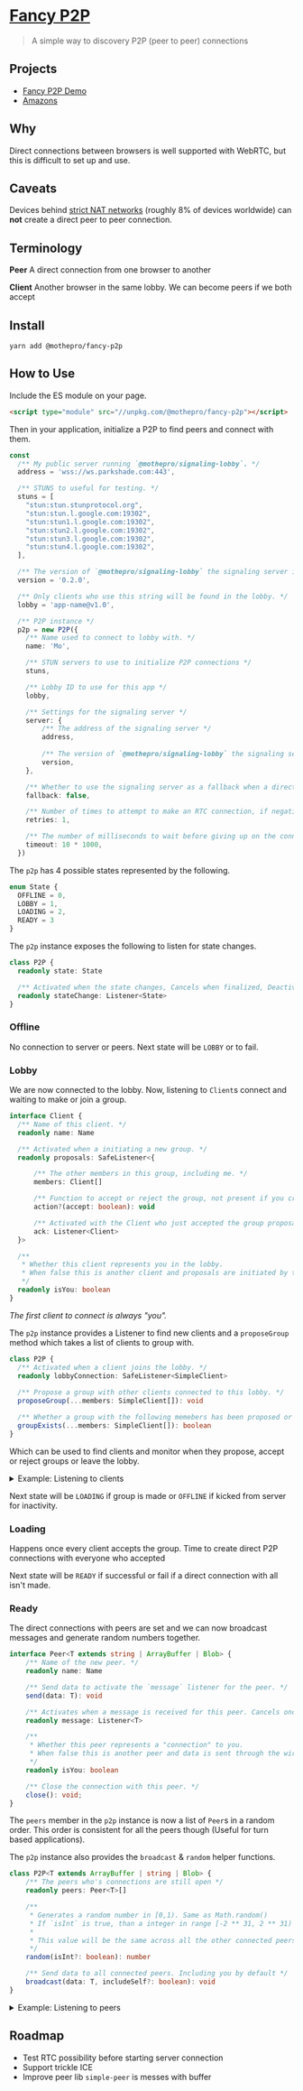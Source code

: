 # [Fancy P2P](https://mothepro.github.io/fancy-p2p)

> A simple way to discovery P2P (peer to peer) connections

## Projects

+ [Fancy P2P Demo](https://mothepro.github.io/fancy-p2p)
+ [Amazons](https://amazons.parkshade.com)

## Why

Direct connections between browsers is well supported with WebRTC, but this is difficult to set up and use.

## Caveats

Devices behind [strict NAT networks](https://developers.google.com/talk/libjingle/important_concepts?csw=1#portssocketsconnections) (roughly 8% of devices worldwide) can **not** create a direct peer to peer connection.

## Terminology

**Peer** A direct connection from one browser to another

**Client** Another browser in the same lobby. We can become peers if we both accept

## Install

`yarn add @mothepro/fancy-p2p`

## How to Use

Include the ES module on your page.

```html
<script type="module" src="//unpkg.com/@mothepro/fancy-p2p"></script>
```

Then in your application, initialize a P2P to find peers and connect with them.

```typescript
const
  /** My public server running `@mothepro/signaling-lobby`. */
  address = 'wss://ws.parkshade.com:443',

  /** STUNS to useful for testing. */
  stuns = [
    "stun:stun.stunprotocol.org",
    "stun:stun.l.google.com:19302",
    "stun:stun1.l.google.com:19302",
    "stun:stun2.l.google.com:19302",
    "stun:stun3.l.google.com:19302",
    "stun:stun4.l.google.com:19302",
  ],

  /** The version of `@mothepro/signaling-lobby` the signaling server is running */
  version = '0.2.0',

  /** Only clients who use this string will be found in the lobby. */
  lobby = 'app-name@v1.0',

  /** P2P instance */
  p2p = new P2P({
    /** Name used to connect to lobby with. */
    name: 'Mo',

    /** STUN servers to use to initialize P2P connections */
    stuns,

    /** Lobby ID to use for this app */
    lobby,

    /** Settings for the signaling server */
    server: {
        /** The address of the signaling server */
        address,
        
        /** The version of `@mothepro/signaling-lobby` the signaling server is running */
        version,
    },

    /** Whether to use the signaling server as a fallback when a direct connection to peer can not be established. */
    fallback: false,

    /** Number of times to attempt to make an RTC connection, if negative direct p2p connections will not be attempted. */
    retries: 1,

    /** The number of milliseconds to wait before giving up on the connection. */
    timeout: 10 * 1000,
  })
```

The `p2p` has 4 possible states represented by the following.

```typescript
enum State {
  OFFLINE = 0,
  LOBBY = 1,
  LOADING = 2,
  READY = 3
}
```

The `p2p` instance exposes the following to listen for state changes.

```typescript
class P2P {
  readonly state: State

  /** Activated when the state changes, Cancels when finalized, Deactivates when error is throw. */
  readonly stateChange: Listener<State>
}
```

### Offline

No connection to server or peers.
Next state will be `LOBBY` or to fail.

### Lobby

We are now connected to the lobby. Now, listening to `Client`s connect and waiting to make or join a group.

```typescript
interface Client {
  /** Name of this client. */
  readonly name: Name

  /** Activated when a initiating a new group. */
  readonly proposals: SafeListener<{

      /** The other members in this group, including me. */
      members: Client[]

      /** Function to accept or reject the group, not present if you created the group */
      action?(accept: boolean): void

      /** Activated with the Client who just accepted the group proposal. Deactivates when someone rejects. */
      ack: Listener<Client>
  }>

  /**
   * Whether this client represents you in the lobby.
   * When false this is another client and proposals are initiated by them.
   */
  readonly isYou: boolean
}
```

*The first client to connect is always "you".*

The `p2p` instance provides a Listener to find new clients and a `proposeGroup` method which takes a list of clients to group with.

```typescript
class P2P {
  /** Activated when a client joins the lobby. */
  readonly lobbyConnection: SafeListener<SimpleClient>
  
  /** Propose a group with other clients connected to this lobby. */
  proposeGroup(...members: SimpleClient[]): void

  /** Whether a group with the following memebers has been proposed or answered. */
  groupExists(...members: SimpleClient[]): boolean
}
```

Which can be used to find clients and monitor when they propose, accept or reject groups or leave the lobby.

<details>

  <summary>Example: Listening to clients</summary>

```typescript
async function bindClientProposals(client: Client) {
  for await (const { members, ack, action } of client.proposals) {
    const groupName =  members.map(client => client.name).join(', ') + ' & you'
    console.log('Group proposed for ', groupName)
    this.bindProposalAcks(groupName, ack)

    if (action) // not present if I created the group
      action(confirm('Want to join group with ' + groupName))
  }
  console.log(client.name, 'has left the lobby')
}

async function bindProposalAcks(groupName: string, ack: Listener<Client>) {
  try {
    for await (const client of ack)
      console.log(client.name, 'accepted invitation with', groupName)
  } catch (err) {
    if (err.client) // if present, this is the client who rejected
      console.error(err, err.client.name, 'rejected invitation to group with', groupName)
    else
      console.error(err, 'Group closed with', groupName)
  }
}

for await (const client of p2p.lobbyConnection) {
  console.log(client.name, 'has joined the lobby')
  this.bindClientProposals(client)
}
```

</details>

Next state will be `LOADING` if group is made or `OFFLINE` if kicked from server for inactivity.

### Loading

Happens once every client accepts the group.
Time to create direct P2P connections with everyone who accepted

Next state will be `READY` if successful or fail if a direct connection with all isn't made.

### Ready

The direct connections with peers are set and we can now broadcast messages and generate random numbers together.

```typescript
interface Peer<T extends string | ArrayBuffer | Blob> {
    /** Name of the new peer. */
    readonly name: Name

    /** Send data to activate the `message` listener for the peer. */
    send(data: T): void

    /** Activates when a message is received for this peer. Cancels once the connection is closed. */
    readonly message: Listener<T>

    /**
     * Whether this peer represents a "connection" to you.
     * When false this is another peer and data is sent through the wire.
     */
    readonly isYou: boolean

    /** Close the connection with this peer. */
    close(): void;
}
```

The `peers` member in the `p2p` instance is now a list of `Peer`s in a random order.
This order is consistent for all the peers though (Useful for turn based applications).

The `p2p` instance also provides the `broadcast` & `random` helper functions.

```typescript
class P2P<T extends ArrayBuffer | string | Blob> {
    /** The peers who's connections are still open */
    readonly peers: Peer<T>[]

    /**
     * Generates a random number in [0,1). Same as Math.random()
     * If `isInt` is true, than a integer in range [-2 ** 31, 2 ** 31) is generated.
     *
     * This value will be the same across all the other connected peers.
     */
    random(isInt?: boolean): number

    /** Send data to all connected peers. Including you by default */
    broadcast(data: T, includeSelf?: boolean): void
}
```

<details>

  <summary>Example: Listening to peers</summary>

```typescript
async function bindPeerMessages(peer: Peer) {
  try {
    for await (const data of peer.message)
      console.log(peer.name, 'sent', data)
  } catch (err) {
    console.error(err)
  }
  console.log('Closed direct connection with', peer.name)
}

for (const peer of p2p.peers)
  this.bindPeerMessages(peer)
```

</details>

## Roadmap

+ Test RTC possibility before starting server connection
+ Support trickle ICE
+ Improve peer lib `simple-peer` is messes with buffer
